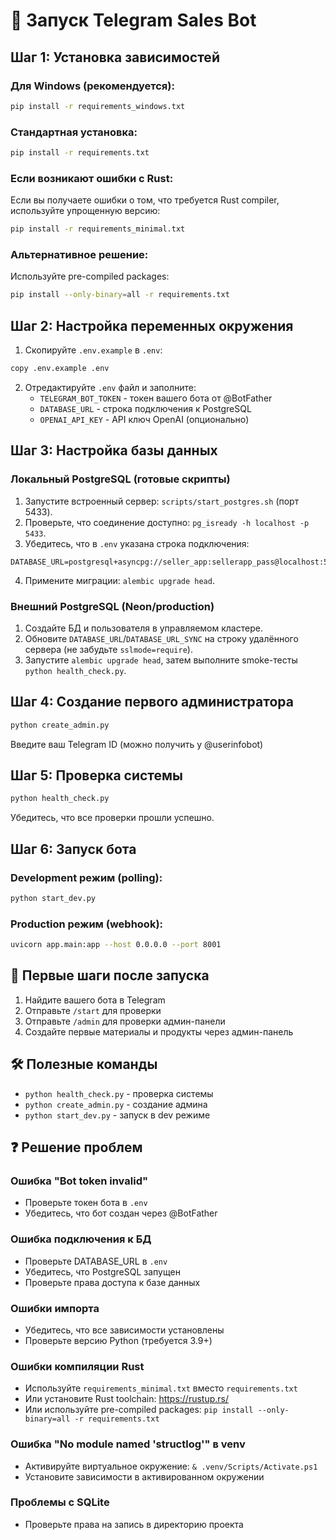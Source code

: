 # 🚀 Запуск Telegram Sales Bot

## Шаг 1: Установка зависимостей

### Для Windows (рекомендуется):
```bash
pip install -r requirements_windows.txt
```

### Стандартная установка:
```bash
pip install -r requirements.txt
```

### Если возникают ошибки с Rust:
Если вы получаете ошибки о том, что требуется Rust compiler, используйте упрощенную версию:
```bash
pip install -r requirements_minimal.txt
```

### Альтернативное решение:
Используйте pre-compiled packages:
```bash
pip install --only-binary=all -r requirements.txt
```

## Шаг 2: Настройка переменных окружения

1. Скопируйте `.env.example` в `.env`:
```bash
copy .env.example .env
```

2. Отредактируйте `.env` файл и заполните:
   - `TELEGRAM_BOT_TOKEN` - токен вашего бота от @BotFather
   - `DATABASE_URL` - строка подключения к PostgreSQL
   - `OPENAI_API_KEY` - API ключ OpenAI (опционально)

## Шаг 3: Настройка базы данных

### Локальный PostgreSQL (готовые скрипты)
1. Запустите встроенный сервер: `scripts/start_postgres.sh` (порт 5433).
2. Проверьте, что соединение доступно: `pg_isready -h localhost -p 5433`.
3. Убедитесь, что в `.env` указана строка подключения:
```
DATABASE_URL=postgresql+asyncpg://seller_app:sellerapp_pass@localhost:5433/seller_krypto
```
4. Примените миграции: `alembic upgrade head`.

### Внешний PostgreSQL (Neon/production)
1. Создайте БД и пользователя в управляемом кластере.
2. Обновите `DATABASE_URL`/`DATABASE_URL_SYNC` на строку удалённого сервера (не забудьте `sslmode=require`).
3. Запустите `alembic upgrade head`, затем выполните smoke-тесты `python health_check.py`.

## Шаг 4: Создание первого администратора

```bash
python create_admin.py
```

Введите ваш Telegram ID (можно получить у @userinfobot)

## Шаг 5: Проверка системы

```bash
python health_check.py
```

Убедитесь, что все проверки прошли успешно.

## Шаг 6: Запуск бота

### Development режим (polling):
```bash
python start_dev.py
```

### Production режим (webhook):
```bash
uvicorn app.main:app --host 0.0.0.0 --port 8001
```

## 📱 Первые шаги после запуска

1. Найдите вашего бота в Telegram
2. Отправьте `/start` для проверки
3. Отправьте `/admin` для проверки админ-панели
4. Создайте первые материалы и продукты через админ-панель

## 🛠️ Полезные команды

- `python health_check.py` - проверка системы
- `python create_admin.py` - создание админа  
- `python start_dev.py` - запуск в dev режиме

## ❓ Решение проблем

### Ошибка "Bot token invalid"
- Проверьте токен бота в `.env`
- Убедитесь, что бот создан через @BotFather

### Ошибка подключения к БД
- Проверьте DATABASE_URL в `.env`
- Убедитесь, что PostgreSQL запущен
- Проверьте права доступа к базе данных

### Ошибки импорта
- Убедитесь, что все зависимости установлены
- Проверьте версию Python (требуется 3.9+)

### Ошибки компиляции Rust
- Используйте `requirements_minimal.txt` вместо `requirements.txt`
- Или установите Rust toolchain: https://rustup.rs/
- Или используйте pre-compiled packages: `pip install --only-binary=all -r requirements.txt`

### Ошибка "No module named 'structlog'" в venv
- Активируйте виртуальное окружение: `& .venv/Scripts/Activate.ps1`
- Установите зависимости в активированном окружении

### Проблемы с SQLite
- Проверьте права на запись в директорию проекта